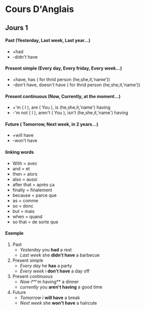 # Cours D'Anglais

## Jours 1 

#### Past (Yesterday, Last week, Last year...)
* +had
* -didn't have

#### Present simple (Every day, Every friday, Every week...)
* +have, has ( for thrid person (he,she,it,'name'))
* -don't have, doesn't have ( for thrid person (he,she,it,'name'))

#### Present continuous (Now, Currently, at the moment...)
* +'m ( I ), are ( You ), is (he,she,it,'name') having
* -'m not ( I ), aren't ( You ), isn't (he,she,it,'name') having

#### Future ( Tomorrow, Next week, in 2 years...)
* +will have
* -won't have

#### linking words
* With = avec
* and = et
* then = alors
* also = aussi
* after that = après ça
* finally = finalement
* because = parce que
* as = comme
* so = donc
* but = mais
* when = quand
* so that = de sorte que

#### Exemple
1. Past
    * *Yesterday* you **had** a rest
    * *Last week* she **didn't have** a barbecue
2. Present simple
    * *Every day* he **has** a party
    * *Every week* i **don't have** a day off
3. Present continuous
    * *Now* i**'m having** a dinner
    * *currently* you **aren't having** a good time
4. Future
    * *Tomorrow* i **will have** a break
    * *Next week* she **won't have** a haircute